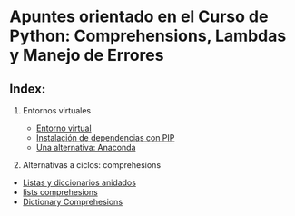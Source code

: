 # Apuntes orientado en el Curso de Python: Comprehensions, Lambdas y Manejo de Errores

## Index:
1. Entornos virtuales
    *  [Entorno virtual](M_entorno_virtual/entorno_virtual.md)
    * [Instalación de dependencias con PIP](M_entorno_virtual/pip.md)
    * [Una alternativa: Anaconda](M_entorno_virtual/anaconda.md)

2. Alternativas a ciclos: comprehesions
* [Listas y diccionarios anidados](M-a-ciclos_comp/listas-y-anidados.md)
* [lists comprehesions](M-a-ciclos_comp/comprehesions.md)
* [Dictionary Comprehesions](M-a-M-a-ciclos_comp/dictionary-comprehensions.mdp/)